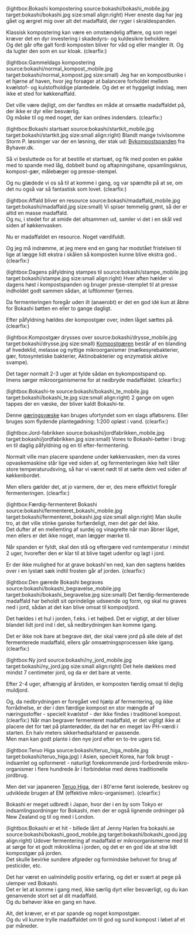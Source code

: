 <!--
Title: Bokashi Kompostering
Author: Jacob Moen
Date: 2015/10/14 13:38
Datetime: 2015-10-14
Description: Bokashi fermentering forvandler madaffald til kompost på bare 6-8 uger.
View: post
Disqusid: /bokashi-kompostering
ogimage: bokashi/bokashi.jpg
thumb: bokashi/bokashi_custom.jpg
Keywords: bokashi, kompostering, kompost, madaffald, madspild, fermentering, genbrug, miljø, havebrug, byhaver, bykompost, bykompostspand
Tags: bokashi, genbrug, havebrug, have
blogpost: true
published : true
-->
(lightbox:Bokashi kompostering source:bokashi/bokashi_mobile.jpg target:bokashi/bokashi.jpg size:small align:right)
Hver eneste dag har jeg gået og ærgret mig over alt det madaffald, der ryger i skraldespanden.  

Klassisk kompostering kan være en omstændelig affære, og som regel kræver det en dyr investering i skadedyrs- og kuldesikre beholdere.  
Og det går ofte galt fordi komposten bliver for våd og eller mangler ilt. Og da lugter den som en sur kloak.
(clearfix:)

(lightbox:Gammeldags kompostering source:bokashi/normal_kompost_mobile.jpg target:bokashi/normal_kompost.jpg size:small)
Jeg har en kompostbunke i et hjørne af haven, hvor jeg forsøger at balancere forholdet mellem kvælstof- og kulstofholdige plantedele. Og det er et hyggeligt indslag, men ikke et sted for køkkenaffald.

Det ville være dejligt, om der fandtes en måde at omsætte madaffaldet på, der ikke er dyr eller besværlig.  
Og måske til og med noget, der kan ordnes indendørs.
(clearfix:)

(lightbox:Bokashi startsæt source:bokashi/startkit_mobile.jpg target:bokashi/startkit.jpg size:small align:right)
Blandt mange tvivlsomme Storm P. løsninger var der en løsning, der stak ud: [Bykompostspanden](http://byhaver.dk/kompostering-2/) fra Byhaver.dk.

Så vi besluttede os for at bestille et startsæt, og fik med posten en pakke med to spande med låg, dobbelt bund og aftapningshane, opsamlingskrus, kompost-gær, målebæger og presse-stempel.

Og nu glædede vi os så til at komme i gang, og var spændte på at se, om det nu også var så fantastisk som lovet.
(clearfix:)

(lightbox:Affald bliver en resource source:bokashi/madaffald_mobile.jpg target:bokashi/madaffald.jpg size:small)
Vi spiser temmelig grønt, så der er altid en masse madaffald.  
Og nu, i stedet for at smide det altsammen ud, samler vi det i en skål ved siden af køkkenvasken.

Nu er madaffaldet en resource. Noget værdifuldt.

Og jeg må indrømme, at jeg mere end en gang har modstået fristelsen til lige at lægge lidt ekstra i skålen så komposten kunne blive ekstra god..
(clearfix:)

(lightbox:Dagens påfyldning stampes til source:bokashi/stampe_mobile.jpg target:bokashi/stampe.jpg size:small align:right)
Hver aften hælder vi dagens høst i kompostspanden og bruger presse-stemplet til at presse indholdet godt sammen sådan, at luftlommer fjernes.

Da fermenteringen foregår uden ilt (anaerobt) er det en god idé kun at åbne for Bokashi bøtten en eller to gange dagligt.

Efter påfyldning hældes der kompostgær over, inden låget sættes på.
(clearfix:)

(lightbox:Kompostgær drysses over source:bokashi/drysse_mobile.jpg target:bokashi/drysse.jpg size:small)
[Kompostgæren](http://byhaver.dk/kompostering-2/kompost-gaer/) består af en blanding af hvedeklid, melasse og nyttige mikroorganismer (mælkesyrebakterier, gær, fotosyntetiske bakterier, Aktinobakterier og enzymatisk aktive svampe).

Det tager normalt 2-3 uger at fylde sådan en bykompostspand op.  
Imens sørger mikroorganismerne for at nedbryde madaffaldet.
(clearfix:)

(lightbox:Bokashi-te source:bokashi/bokashi_te_mobile.jpg target:bokashi/bokashi_te.jpg size:small align:right)
2 gange om ugen tappes der en væske, der bliver kaldt Bokashi-te.

Denne [gæringsvæske](http://byhaver.dk/kompostering-2/gaeringsvaesken/) kan bruges ufortyndet som en slags afløbsrens. Eller bruges som flydende plantegødning: 1:200 opløst i vand.
(clearfix:)

(lightbox:Jord-fabrikken source:bokashi/jordfabrikken_mobile.jpg target:bokashi/jordfabrikken.jpg size:small)
Vores to Bokashi-bøtter i brug: en til daglig påfyldning og en til efter-fermentering.

Normalt ville man placere spandene under køkkenvasken, men da vores opvaskemaskine står lige ved siden af, og fermenteringen ikke helt tåler store temperaturudsving, så har vi været nødt til at sætte dem ved siden af køkkenbordet.

Men ellers gælder det, at jo varmere, der er, des mere effektivt foregår fermenteringen.
(clearfix:)

(lightbox:Færdig-fermenteret Bokashi source:bokashi/fermenteret_bokashi_mobile.jpg target:bokashi/fermenteret_bokashi.jpg size:small align:right)
Man skulle tro, at det ville stinke ganske forfærdeligt, men det gør det ikke.  
Det dufter af en mellemting af surdej og vinagrette når man åbner låget, men ellers er det ikke noget, man lægger mærke til.

Når spanden er fyldt, skal den stå og eftergære ved rumtemperatur i mindst 2 uger, hvorefter den er klar til at blive taget udenfor og lagt i jord.

Er der ikke mulighed for at grave bokashi'en ned, kan den sagtens hældes over i en lystæt sæk indtil frosten går af jorden.
(clearfix:)

(lightbox:Den gærede Bokashi begraves source:bokashi/bokashi_begravelse_mobile.jpg target:bokashi/bokashi_begravelse.jpg size:small)
Det færdig-fermenterede madaffald har beholdt sit oprindelige udseende og form, og skal nu graves ned i jord, sådan at det kan blive omsat til kompostjord.

Det hældes i et hul i jorden, f.eks. i et højbed. Det er vigtigt, at der bliver blandet lidt jord ind i det, så nedbrydningen kan komme igang.

Det er ikke nok bare at begrave det, der skal være jord på alle dele af det fermenterede madaffald, ellers går omsætningsprocessen ikke igang.
(clearfix:)

(lightbox:Ny jord source:bokashi/ny_jord_mobile.jpg target:bokashi/ny_jord.jpg size:small align:right)
Det hele dækkes med mindst 7 centimeter jord, og da er det bare at vente.

Efter 2-4 uger, afhængig af årstiden, er komposten færdig omsat til dejlig muldjord.

Og, da nedbrydningen er foregået ved hjælp af fermentering, og ikke forrådnelse, er der i den færdige kompost en stor mængde af næringsstoffer - specielt kvælstof - der ikke findes i traditionel kompost.
(clearfix:)
Når man begraver fermenteret madaffald, er det vigtigt ikke at placere det for tæt på planterødder, da det har en meget lav PH-værdi i starten. En halv meters sikkerhedsafstand er passende.  
Men man kan godt plante i den nye jord efter en to-tre ugers tid.

(lightbox:Teruo Higa source:bokashi/teruo_higa_mobile.jpg target:bokashi/teruo_higa.jpg)
I Asien, specielt Korea, har folk brugt - indsamlet og opformeret - naturligt forekommende jord-forbedrende mikro-organismer i flere hundrede år i forbindelse med deres traditionelle jordbrug.

Men det var japaneren [Teruo Higa](https://en.wikipedia.org/wiki/Teruo_Higa), der i 80'erne først isolerede, beskrev og udviklede brugen af EM (effektive mikro-organismer).
(clearfix:)

Bokashi er meget udbredt i Japan, hvor der i en by som Tokyo er indsamlingsordninger for Bokashi, men der er også lignende ordninger på New Zealand og til og med i London.  

(lightbox:Bokashi er et hit - billede lånt af Jenny Harlen fra bokashi.se source:bokashi/bokashi_good_mobile.jpg target:bokashi/bokashi_good.jpg align:right)
Udover fermentering af madaffald er mikroorganismerne med til at sørge for et godt mikroklima i jorden, og det er en god ide at strø lidt kompostgær på jorden.  
Det skulle bevirke sundere afgrøder og formindske behovet for brug af pesticider, etc.

Det har været en ualmindelig positiv erfaring, og det er svært at pege på ulemper ved Bokashi.  
Det er let at komme i gang med, ikke særlig dyrt eller besværligt, og du kan genanvende stort set al dit madaffald.  
Og du behøver ikke en gang en have.

Alt, det kræver, er et par spande og noget kompostgær.  
Og du vil kunne trylle madaffaldet om til god og sund kompost i løbet af et par måneder.